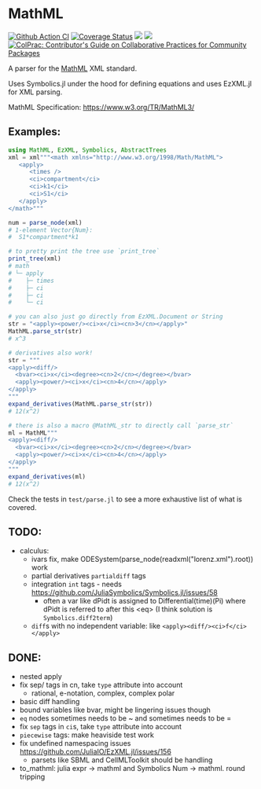 # MathML

[![Github Action CI](https://github.com/SciML/MathML.jl/workflows/CI/badge.svg)](https://github.com/SciML/MathML.jl/actions)
[![Coverage Status](https://coveralls.io/repos/github/SciML/MathML.jl/badge.svg?branch=main)](https://coveralls.io/github/SciML/MathML.jl?branch=main)
[![](https://img.shields.io/badge/docs-stable-blue.svg)](https://SciML.github.io/MathML.jl/stable)
[![](https://img.shields.io/badge/docs-dev-blue.svg)](https://SciML.github.io/MathML.jl/dev)
[![ColPrac: Contributor's Guide on Collaborative Practices for Community Packages](https://img.shields.io/badge/ColPrac-Contributor's%20Guide-blueviolet)](https://github.com/SciML/ColPrac)

A parser for the [MathML](https://en.wikipedia.org/wiki/MathML) XML standard.

Uses Symbolics.jl under the hood for defining equations and uses EzXML.jl for XML parsing.

MathML Specification: https://www.w3.org/TR/MathML3/

## Examples:
```julia
using MathML, EzXML, Symbolics, AbstractTrees
xml = xml"""<math xmlns="http://www.w3.org/1998/Math/MathML">
   <apply>
      <times />
      <ci>compartment</ci>
      <ci>k1</ci>
      <ci>S1</ci>
   </apply>
</math>"""

num = parse_node(xml)
# 1-element Vector{Num}:
#  S1*compartment*k1

# to pretty print the tree use `print_tree`
print_tree(xml)
# math
# └─ apply
#    ├─ times
#    ├─ ci
#    ├─ ci
#    └─ ci

# you can also just go directly from EzXML.Document or String
str = "<apply><power/><ci>x</ci><cn>3</cn></apply>"
MathML.parse_str(str)
# x^3

# derivatives also work!
str = """
<apply><diff/>
  <bvar><ci>x</ci><degree><cn>2</cn></degree></bvar>
  <apply><power/><ci>x</ci><cn>4</cn></apply>
</apply>
"""
expand_derivatives(MathML.parse_str(str))
# 12(x^2)

# there is also a macro @MathML_str to directly call `parse_str`
ml = MathML"""
<apply><diff/>
  <bvar><ci>x</ci><degree><cn>2</cn></degree></bvar>
  <apply><power/><ci>x</ci><cn>4</cn></apply>
</apply>
"""
expand_derivatives(ml)
# 12(x^2)
```

Check the tests in `test/parse.jl` to see a more exhaustive list of what is covered.

## TODO:
* calculus:
    - ivars fix, make ODESystem(parse_node(readxml("lorenz.xml").root)) work
    - partial derivatives `partialdiff` tags
    - integration `int` tags - needs https://github.com/JuliaSymbolics/Symbolics.jl/issues/58
        - often a var like dPidt is assigned to Differential(time)(Pi) where dPidt is referred to after this \<eq> (I think solution is `Symbolics.diff2term`)
    - `diff`s with no independent variable: like `<apply><diff/><ci>f</ci></apply>`

## DONE:
* nested apply
* fix sep/ tags in cn, take `type` attribute into account
    - rational, e-notation, complex, complex polar
* basic diff handling
* bound variables like bvar, might be lingering issues though
* `eq` nodes sometimes needs to be ~ and sometimes needs to be =
* fix `sep` tags in `ci`s, take `type` attribute into account
* `piecewise` tags: make heaviside test work
* fix undefined namespacing issues https://github.com/JuliaIO/EzXML.jl/issues/156
    - parsets like SBML and CellMLToolkit should be handling
* to_mathml: julia expr -> mathml and Symbolics Num -> mathml. round tripping
